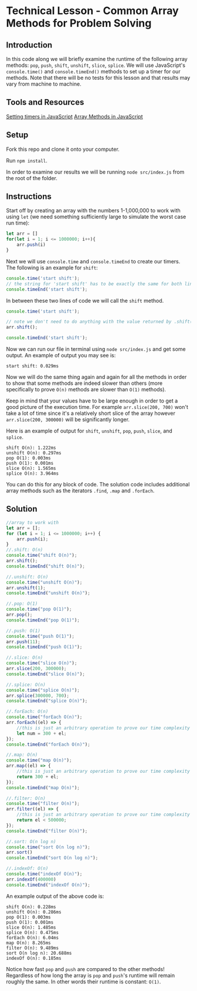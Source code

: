 # Technical Lesson - Common Array Methods for Problem Solving

## Introduction

In this code along we will briefly examine the runtime of the following array methods: `pop`, `push`, `shift`, `unshift`, `slice`, `splice`.  We will use JavaScript's `console.time()` and `console.timeEnd()` methods to set up a timer for our methods.  Note that there will be no tests for this lesson and that results may vary from machine to machine.

## Tools and Resources

[Setting timers in JavaScript](https://developer.mozilla.org/en-US/docs/Web/API/console/time_static)
[Array Methods in JavaScript](https://developer.mozilla.org/en-US/docs/Web/JavaScript/Reference/Global_Objects/Array)

## Setup

Fork this repo and clone it onto your computer.

Run `npm install`.

In order to examine our results we will be running `node src/index.js` from the root of the folder.

## Instructions

Start off by creating an array with the numbers 1-1,000,000 to work with using `let` (we need something sufficiently large to simulate the worst case run time):

```js
let arr = []
for(let i = 1; i <= 1000000; i++){
    arr.push(i)
}
```

Next we will use `console.time` and `console.timeEnd` to create our timers.  The following is an example for `shift`:

```js
console.time('start shift');
// the string for 'start shift' has to be exactly the same for both lines of code
console.timeEnd('start shift');
```

In between these two lines of code we will call the `shift` method.

```js
console.time('start shift');

// note we don't need to do anything with the value returned by .shift()
arr.shift();

console.timeEnd('start shift');
```

Now we can run our file in terminal using `node src/index.js` and get some output.  An example of output you may see is:

`start shift: 0.029ms`

Now we will do the same thing again and again for all the methods in order to show that some methods are indeed slower than others (more specifically to prove `O(n)` methods are slower than `O(1)` methods).

Keep in mind that your values have to be large enough in order to get a good picture of the execution time.  For example `arr.slice(200, 700)` won't take a lot of time since it's a relatively short slice of the array however `arr.slice(200, 300000)` will be significantly longer.

Here is an example of output for `shift`, `unshift`, `pop`, `push`, `slice`, and `splice`.  

```
shift O(n): 1.222ms
unshift O(n): 0.297ms
pop O(1): 0.003ms
push O(1): 0.001ms
slice O(n): 1.565ms
splice O(n): 3.964ms
```

You can do this for any block of code.  The solution code includes additional array methods such as the iterators `.find`, `.map` and `.forEach`.

## Solution

```js
//array to work with
let arr = [];
for (let i = 1; i <= 1000000; i++) {
	arr.push(i);
}
//.shift: O(n)
console.time("shift O(n)");
arr.shift();
console.timeEnd("shift O(n)");

//.unshift: O(n)
console.time("unshift O(n)");
arr.unshift(1);
console.timeEnd("unshift O(n)");

//.pop: O(1)
console.time("pop O(1)");
arr.pop();
console.timeEnd("pop O(1)");

//.push: O(1)
console.time("push O(1)");
arr.push(11);
console.timeEnd("push O(1)");

//.slice: O(n)
console.time("slice O(n)");
arr.slice(200, 300000);
console.timeEnd("slice O(n)");

//.splice: O(n)
console.time("splice O(n)");
arr.splice(300000, 700);
console.timeEnd("splice O(n)");

//.forEach: O(n)
console.time("forEach O(n)");
arr.forEach((el) => {
	//this is just an arbitrary operation to prove our time complexity
	let num = 300 + el;
});
console.timeEnd("forEach O(n)");

//.map: O(n)
console.time("map O(n)");
arr.map((el) => {
	//this is just an arbitrary operation to prove our time complexity
	return 300 + el;
});
console.timeEnd("map O(n)");

//.filter: O(n)
console.time("filter O(n)");
arr.filter((el) => {
	//this is just an arbitrary operation to prove our time complexity
	return el < 500000;
});
console.timeEnd("filter O(n)");

//.sort: O(n log n)
console.time("sort O(n log n)");
arr.sort()
console.timeEnd("sort O(n log n)");

//.indexOf: O(n)
console.time("indexOf O(n)");
arr.indexOf(400000)
console.timeEnd("indexOf O(n)");
```

An example output of the above code is:
```
shift O(n): 0.228ms
unshift O(n): 0.286ms
pop O(1): 0.003ms
push O(1): 0.001ms
slice O(n): 1.485ms
splice O(n): 0.475ms
forEach O(n): 6.04ms
map O(n): 8.265ms
filter O(n): 9.489ms
sort O(n log n): 20.688ms
indexOf O(n): 0.185ms
```

Notice how fast `pop` and `push` are compared to the other methods!  Regardless of how long the array is `pop` and `push`'s runtime will remain roughly the same.  In other words their runtime is constant: `O(1)`.